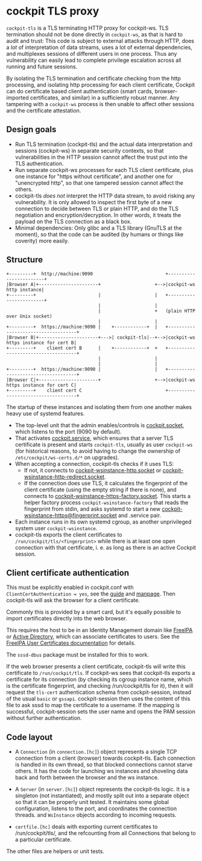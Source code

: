 cockpit TLS proxy
=================

`cockpit-tls` is a TLS terminating HTTP proxy for cockpit-ws. TLS termination
should not be done directly in `cockpit-ws`, as that is hard to audit and trust:
This code is subject to external attacks through HTTP, does a *lot* of
interpretation of data streams, uses a lot of external dependencies, and
multiplexes sessions of different users in one process. Thus any vulnerability
can easily lead to complete privilege escalation across all running and future
sessions.

By isolating the TLS termination and certificate checking from the http
processing, and isolating http processing for each client certificate, Cockpit
can do certificate based client authentication (smart cards, browser-imported
certificates, and similar) in a sufficiently robust manner. Any tampering with
a `cockpit-ws` process is then unable to affect other sessions and the
certificate attestation.

Design goals
------------

 * Run TLS termination (cockpit-tls) and the actual data interpretation and
   sessions (cockpit-ws) in separate security contexts, so that vulnerabilities
   in the HTTP session cannot affect the trust put into the TLS authentication.
 * Run separate cockpit-ws processes for each TLS client certificate, plus one
   instance for "https without certificate", and another one for "unencrypted
   http", so that one tampered session cannot affect the others.
 * cockpit-tls *does not* interpret the HTTP data stream, to avoid risking any
   vulnerability. It is only allowed to inspect the first byte of a new
   connection to decide between TLS or plain HTTP, and do the TLS negotiation
   and encryption/decryption. In other words, it treats the payload on the TLS
   connection as a black box.
 * Minimal dependencies: Only glibc and a TLS library (GnuTLS at the moment),
   so that the code can be audited (by humans or things like coverity) more
   easily.

Structure
---------

```
+---------+  http://machine:9090                           +------------------------+
|Browser A|+----------------------+                    +-->|cockpit-ws http instance|
+---------+                       |                    |   +------------------------+
                                  |                    |
                                  |                    +   (plain HTTP over Unix socket)
                                  |                    |
+---------+  https://machine:9090 |    +------------+  |   +------------------------------------+
|Browser B|+----------------------+--->| cockpit-tls|--+-->|cockpit-ws https instance for cert B|
+---------+    client cert B      |    +------------+  +   +------------------------------------+
                                  |                    |
                                  |                    |
+---------+  https://machine:9090 |                    |   +------------------------------------+
|Browser C|+----------------------+                    +-->|cockpit-ws https instance for cert C|
+---------+    client cert C                               +------------------------------------+
```

The startup of these instances and isolating them from one another makes heavy
use of systemd features.

 * The top-level unit that the admin enables/controls is [cockpit.socket](../ws/cockpit.socket.in),
   which listens to the port (9090 by default).
 * That activates [cockpit.service](../ws/cockpit.service.in), which ensures
   that a server TLS certificate is present and starts `cockpit-tls`, usually
   as user `cockpit-ws` (for historical reasons, to avoid having to change the
   ownership of `/etc/cockpit/ws-certs.d/*` on upgrades).
 * When accepting a connection, cockpit-tls checks if it uses TLS:
   - If not, it connects to [cockpit-wsinstance-http.socket](../src/ws/cockpit-wsinstance-http.socket.in) or
     [cockpit-wsinstance-http-redirect.socket](../src/ws/cockpit-wsinstance-http-redirect.socket.in).
   - If the connection does use TLS, it calculates the fingerprint of the
     client certificate (using the empty string if there is none), and connects
     to [cockpit-wsinstance-https-factory.socket](../src/ws/cockpit-wsinstance-https-factory.socket.in).
     This starts a helper factory process `cockpit-wsinstance-factory` that
     reads the fingerprint from stdin, and asks systemd to start a new
     [cockpit-wsinstance-https@fingerprint.socket](../src/ws/cockpit-wsinstance-https@.socket.in)
     and .service pair.
 * Each instance runs in its own systemd cgroup, as another unprivileged system
   user `cockpit-wsinstance`.
 * cockpit-tls exports the client certificates to `/run/cockpit/tls/<fingerprint>`
   while there is at least one open connection with that certificate, i. e. as
   long as there is an active Cockpit session.

Client certificate authentication
---------------------------------

This must be explicitly enabled in cockpit.conf with `ClientCertAuthentication = yes`,
see the [guide](../../doc/guide/cert-authentication.xml) and
[manpage](../../doc/man/cockpit.conf.xml). Then cockpit-tls will ask the
browser for a client certificate.

Commonly this is provided by a smart card, but it's equally possible to import
certificates directly into the web browser.

This requires the host to be in an Identity Management domain like
[FreeIPA](https://www.freeipa.org/) or [Active
Directory](https://en.wikipedia.org/wiki/Active_Directory), which can associate
certificates to users. See the [FreeIPA User Certificates
documentation](https://www.freeipa.org/page/V4/User_Certificates) for details.

The `sssd-dbus` package must be installed for this to work.

If the web browser presents a client certificate, cockpit-tls will write this
certificate to `/run/cockpit/tls`.   If cockpit-ws sees that cockpit-tls
exports a certificate for its connection (by checking its cgroup instance name,
which is the certificate fingerprint, and checking /run/cockpit/tls for it),
then it will request the `tls-cert` authentication schema from cockpit-session,
instead of the usual `basic` or `gssapi`. cockpit-session then uses the content
of this file to ask sssd to map the certificate to a username.  If the mapping
is successful, cockpit-session sets the user name and opens the PAM session
without further authentication.


Code layout
-----------

 * A `Connection` (in `connection.[hc]`) object represents a single TCP
   connection from a client (browser) towards cockpit-tls. Each connection is
   handled in its own thread, so that blocked connections cannot starve others.
   It has the code for launching ws instances and shoveling data back and forth
   between the browser and the ws instance.

 * A `Server` (in `server.[hc]`) object represents the cockpit-tls logic. It is
   a singleton (not instantiated), and mostly split out into a separate object
   so that it can be properly unit tested. It maintains some global
   configuration, listens to the port, and coordinates the connection threads.
   and `WsInstance` objects according to incoming requests.

 * `certfile.[hc]` deals with exporting current certificates to
   /run/cockpit/tls/, and the refcounting from all Connections that belong to a
   particular certificate.

The other files are helpers or unit tests.
